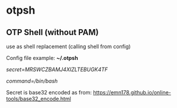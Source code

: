 # otpsh
## OTP Shell (without PAM)

use as shell replacement (calling shell from config)

Config file example: **~/.otpsh**

*secret=MRSWCZBAMJ4XIZLTEBUGK4TF*

*command=/bin/bash*

Secret is base32 encoded as from: https://emn178.github.io/online-tools/base32_encode.html
